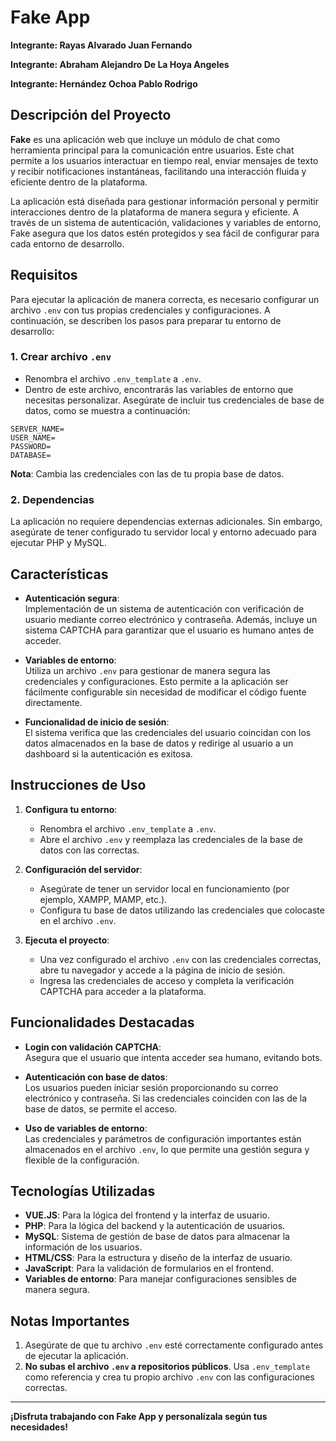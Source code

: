 # Fake App

**Integrante: Rayas Alvarado Juan Fernando**

**Integrante: Abraham Alejandro De La Hoya Angeles**

**Integrante: Hernández Ochoa Pablo Rodrigo**

## Descripción del Proyecto

**Fake** es una aplicación web que incluye un módulo de chat como herramienta principal para la comunicación entre usuarios. Este chat permite a los usuarios interactuar en tiempo real, enviar mensajes de texto y recibir notificaciones instantáneas, facilitando una interacción fluida y eficiente dentro de la plataforma.

La aplicación está diseñada para gestionar información personal y permitir interacciones dentro de la plataforma de manera segura y eficiente. A través de un sistema de autenticación, validaciones y variables de entorno, Fake asegura que los datos estén protegidos y sea fácil de configurar para cada entorno de desarrollo.

## Requisitos

Para ejecutar la aplicación de manera correcta, es necesario configurar un archivo `.env` con tus propias credenciales y configuraciones. A continuación, se describen los pasos para preparar tu entorno de desarrollo:

### 1. Crear archivo `.env`

- Renombra el archivo `.env_template` a `.env`.
- Dentro de este archivo, encontrarás las variables de entorno que necesitas personalizar. Asegúrate de incluir tus credenciales de base de datos, como se muestra a continuación:

```env
SERVER_NAME=
USER_NAME=
PASSWORD=
DATABASE=
```

**Nota**: Cambia las credenciales con las de tu propia base de datos.

### 2. Dependencias

La aplicación no requiere dependencias externas adicionales. Sin embargo, asegúrate de tener configurado tu servidor local y entorno adecuado para ejecutar PHP y MySQL.

## Características

- **Autenticación segura**:  
  Implementación de un sistema de autenticación con verificación de usuario mediante correo electrónico y contraseña. Además, incluye un sistema CAPTCHA para garantizar que el usuario es humano antes de acceder.

- **Variables de entorno**:  
  Utiliza un archivo `.env` para gestionar de manera segura las credenciales y configuraciones. Esto permite a la aplicación ser fácilmente configurable sin necesidad de modificar el código fuente directamente.

- **Funcionalidad de inicio de sesión**:  
  El sistema verifica que las credenciales del usuario coincidan con los datos almacenados en la base de datos y redirige al usuario a un dashboard si la autenticación es exitosa.

## Instrucciones de Uso

1. **Configura tu entorno**:

   - Renombra el archivo `.env_template` a `.env`.
   - Abre el archivo `.env` y reemplaza las credenciales de la base de datos con las correctas.

2. **Configuración del servidor**:

   - Asegúrate de tener un servidor local en funcionamiento (por ejemplo, XAMPP, MAMP, etc.).
   - Configura tu base de datos utilizando las credenciales que colocaste en el archivo `.env`.

3. **Ejecuta el proyecto**:
   - Una vez configurado el archivo `.env` con las credenciales correctas, abre tu navegador y accede a la página de inicio de sesión.
   - Ingresa las credenciales de acceso y completa la verificación CAPTCHA para acceder a la plataforma.

## Funcionalidades Destacadas

- **Login con validación CAPTCHA**:  
  Asegura que el usuario que intenta acceder sea humano, evitando bots.

- **Autenticación con base de datos**:  
  Los usuarios pueden iniciar sesión proporcionando su correo electrónico y contraseña. Si las credenciales coinciden con las de la base de datos, se permite el acceso.

- **Uso de variables de entorno**:  
  Las credenciales y parámetros de configuración importantes están almacenados en el archivo `.env`, lo que permite una gestión segura y flexible de la configuración.

## Tecnologías Utilizadas

- **VUE.JS**: Para la lógica del frontend y la interfaz de usuario.
- **PHP**: Para la lógica del backend y la autenticación de usuarios.
- **MySQL**: Sistema de gestión de base de datos para almacenar la información de los usuarios.
- **HTML/CSS**: Para la estructura y diseño de la interfaz de usuario.
- **JavaScript**: Para la validación de formularios en el frontend.
- **Variables de entorno**: Para manejar configuraciones sensibles de manera segura.

## Notas Importantes

1. Asegúrate de que tu archivo `.env` esté correctamente configurado antes de ejecutar la aplicación.
2. **No subas el archivo `.env` a repositorios públicos**. Usa `.env_template` como referencia y crea tu propio archivo `.env` con las configuraciones correctas.

---

**¡Disfruta trabajando con Fake App y personalízala según tus necesidades!**
